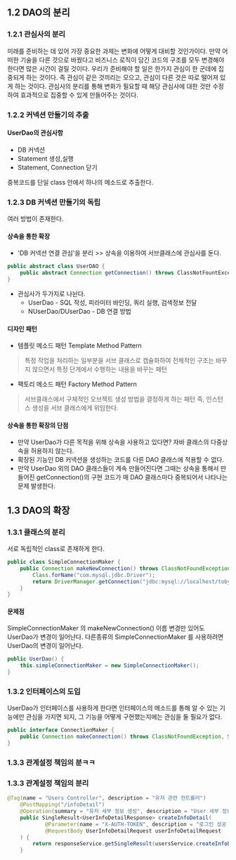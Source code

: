 
## 1.2 DAO의 분리
### 1.2.1 관심사의 분리

미래를 준비하는 데 있어 가장 중요한 과제는 변화에 어떻게 대비할 것인가이다. 만약 어떠한 기술을 다른 것으로 바꿨다고 비즈니스 로직이 담긴 코드의 구조를 모두 변경해야 한다면 많은 시간이 걸릴 것이다.
우리가 준비해야 할 일은 한가지 관심이 한 군데에 집중되게 하는 것이다. 즉 관심이 같은 것끼리는 모으고, 관심이 다른 것은 따로 떨어져 있게 하는 것이다.
관심사의 분리를 통해 변화가 필요할 때 해당 관심사에 대한 것만 수정하여 효과적으로 집중할 수 있게 만들어주는 것이다.

### 1.2.2 커넥션 만들기의 추출
#### UserDao의 관심사항
* DB 커넥션
* Statement 생성,실행
* Statement, Connection 닫기

중복코드를 단일 class 안에서 하나의 메소드로 추출한다.

### 1.2.3 DB 커넥션 만들기의 독립
여러 방법이 존재한다.

#### 상속을 통한 확장
* 'DB 커넥션 연결 관심'을 분리 >> 상속을 이용하여 서브클래스에 관심사를 둔다.
```java
public abstract class UserDAO {
    public abstract Connection getConnection() throws ClassNotFountException, SQLException;
}
```
* 관심사가 두가지로 나뉜다.
    * UserDao - SQL 작성, 피라미터 바인딩, 쿼리 실행, 검색정보 전달
    * NUserDao/DUserDao - DB 연결 방법

#### 디자인 패턴
* 템플릿 메소드 패턴 Template Method Pattern
> 특정 작업을 처리하는 일부분을 서브 클래스로 캡슐화하여 전체적인 구조는 바꾸지 않으면서 특정 단계에서 수행하는 내용을 바꾸는 패턴
* 팩토리 메소드 패턴 Factory Method Pattern
> 서브클래스에서 구체적인 오브젝트 생성 방법을 결정하게 하는 패턴 즉, 인스턴스 생성을 서브 클래스에게 위임한다.

#### 상속을 통한 확장의 단점
* 만약 UserDao가 다른 목적을 위해 상속을 사용하고 있다면? 자바 클래스의 다중상속을 허용하지 않는다.
* 확장된 기능인 DB 커넥션을 생성하는 코드를 다른 DAO 클래스에 적용할 수 없다.
* 만약 UserDao 외의 DAO 클래스들이 계속 만들어진다면 그때는 상속을 통해서 만들어진 getConnection()의 구현 코드가 매 DAO 클래스마다 중복되어서 나타나는 문제 발생한다.

## 1.3 DAO의 확장
### 1.3.1 클래스의 분리

서로 독립적인 class로 존재하게 한다.
```java
public class SimpleConnectionMaker {
    public Connection makeNewConnection() throws ClassNotFoundException, SQLException {
        Class.forName("com.mysql.jdbc.Driver");
        return DriverManager.getConnection("jdbc:mysql://localhost/toby", "spring", "book");
    }
}
```
#### 문제점
SimpleConnectionMaker 의 makeNewConnection() 이름 변경만 있어도 UserDao가 변경이 일어난다.
다른종류의 SimpleConnectionMaker 를 사용하려면 UserDao의 변경이 일어난다.
```java
public UserDao() {
    this.simpleConnectionMaker = new SimpleConnectionMaker();
}
```
### 1.3.2 인터페이스의 도입
UserDao가 인터페이스를 사용하게 한다면 인터페이스의 메소드를 통해 알 수 있는 기능에만 관심을 가지면 되지, 그 기능을 어떻게 구현했는지에는 관심을 둘 필요가 없다.
```java
public interface ConnectionMaker {
	public Connection makeConnection() throws ClassNotFoundException, SQLException;
}
```
### 1.3.3 관계설정 책임의 분ㅋㅋ
### 1.3.3 관계설정 책임의 분리


```java
@Tag(name = "Users Controller", description = "유저 관련 컨트롤러")
    @PostMapping("/infoDetail")
    @Operation(summary = "유저 세부 정보 생성", description = "User 세부 정보를 생성합니다.")
    public SingleResult<UserInfoDetailResponse> createInfoDetail(
            @Parameter(name = "X-AUTH-TOKEN", description = "로그인 성공 후 AccessToken", in = ParameterIn.HEADER) String token,
            @RequestBody UserInfoDetailRequest userInfoDetailRequest
    ) {
        return responseService.getSingleResult(usersService.createInfoDetail(userInfoDetailRequest));
    }
```

